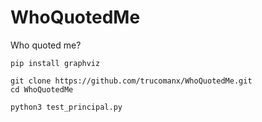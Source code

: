 # WhoQuotedMe
Who quoted me?

	pip install graphviz
	
	git clone https://github.com/trucomanx/WhoQuotedMe.git
	cd WhoQuotedMe
	
	python3 test_principal.py

